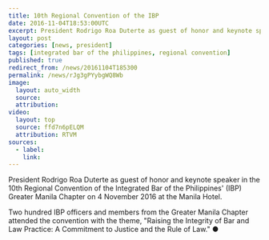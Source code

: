 ```yaml
---
title: 10th Regional Convention of the IBP
date: 2016-11-04T18:53:00UTC
excerpt: President Rodrigo Roa Duterte as guest of honor and keynote speaker in the 10th Regional Convention of the Integrated Bar of the Philippines' Greater Manila Chapter on 4 November 2016 at the Manila Hotel.
layout: post
categories: [news, president]
tags: [integrated bar of the philippines, regional convention]
published: true
redirect_from: /news/20161104T185300
permalink: /news/rJg3gPYybgWQ8Wb
image:
  layout: auto_width
  source: 
  attribution: 
video:
  layout: top
  source: ffd7n6pELQM
  attribution: RTVM
sources:
  - label:
    link:
---
```


President Rodrigo Roa Duterte as guest of honor and keynote speaker in the 10th Regional Convention of the Integrated Bar of the Philippines' (IBP) Greater Manila Chapter on 4 November 2016 at the Manila Hotel.

Two hundred IBP officers and members from the Greater Manila Chapter attended the convention with the theme, "Raising the Integrity of Bar and Law Practice: A Commitment to Justice and the Rule of Law."
&#x25cf;


